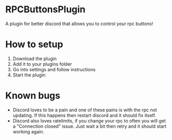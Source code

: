 # RPCButtonsPlugin
A plugin for better discord that allows you to control your rpc buttons!

# How to setup
1. Download the plugin
2. Add it to your plugins folder
3. Go into settings and follow instructions
4. Start the plugin

# Known bugs
- Discord loves to be a pain and one of these pains is with the rpc not updating. If this happens then restart discord and it should fix itself.
- Discord also loves ratelimits, if you change your rpc to often you will get a "Connection closed" issue. Just wait a bit then retry and it should start working again.
